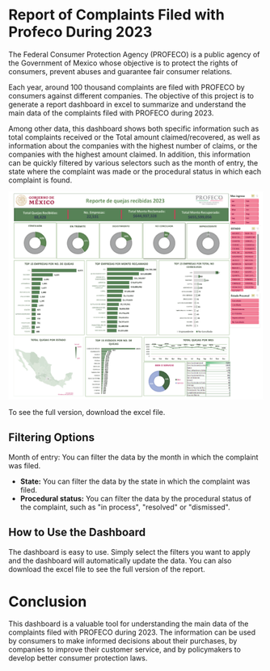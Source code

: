 # Report of Complaints Filed with Profeco During 2023
The Federal Consumer Protection Agency (PROFECO) is a public agency of the Government of Mexico whose objective is to protect the rights of consumers, prevent abuses and guarantee fair consumer relations.

Each year, around 100 thousand complaints are filed with PROFECO by consumers against different companies. The objective of this project is to generate a report dashboard in excel to summarize and understand the main data of the complaints filed with PROFECO during 2023.

Among other data, this dashboard shows both specific information such as total complaints received or the Total amount claimed/recovered, as well as information about the companies with the highest number of claims, or the companies with the highest amount claimed. In addition, this information can be quickly filtered by various selectors such as the month of entry, the state where the complaint was made or the procedural status in which each complaint is found.

![](Dashboard_profeco.png)

To see the full version, download the excel file.

## Filtering Options
Month of entry: You can filter the data by the month in which the complaint was filed.
* **State:** You can filter the data by the state in which the complaint was filed.
* **Procedural status:** You can filter the data by the procedural status of the complaint, such as "in process", "resolved" or "dismissed".

## How to Use the Dashboard
The dashboard is easy to use. Simply select the filters you want to apply and the dashboard will automatically update the data. You can also download the excel file to see the full version of the report.

# Conclusion
This dashboard is a valuable tool for understanding the main data of the complaints filed with PROFECO during 2023. The information can be used by consumers to make informed decisions about their purchases, by companies to improve their customer service, and by policymakers to develop better consumer protection laws.
